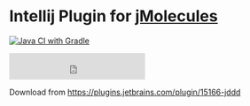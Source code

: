 # Intellij Plugin for [jMolecules](http://jmolecules.org/)

[![Java CI with Gradle](https://github.com/xmolecules/jmolecules-intellij-plugin/actions/workflows/gradle.yml/badge.svg)](https://github.com/xmolecules/jmolecules-intellij-plugin/actions/workflows/gradle.yml)
<iframe frameborder="none" width="245px" height="48px" src="https://plugins.jetbrains.com/embeddable/install/15166"></iframe>


Download from https://plugins.jetbrains.com/plugin/15166-jddd
